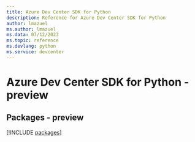 ```yaml
---
title: Azure Dev Center SDK for Python
description: Reference for Azure Dev Center SDK for Python
author: lmazuel
ms.author: lmazuel
ms.data: 07/12/2023
ms.topic: reference
ms.devlang: python
ms.service: devcenter
---
```

# Azure Dev Center SDK for Python - preview
## Packages - preview
[!INCLUDE [packages](dev-center-index.md)]